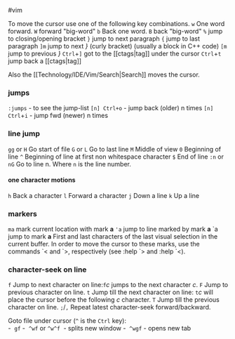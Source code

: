 #vim 

To move the cursor use one of the following key combinations.
`w` One word forward. `W` forward "big-word"
`b` Back one word. `B` back "big-word"
`%` jump to closing/opening bracket
`}` jump to next paragraph
`{` jump to last paragraph
`]m` jump to next *}*  (curly bracket) (usually a block in C++ code)
`[m` jump to previous *}*
`Ctrl`+`]` got to the [[ctags|tag]] under the cursor
`Ctrl`+`t` jump back a [[ctags|tag]]

Also the [[Technology/IDE/Vim/Search|Search]] moves the cursor.
### jumps
`:jumps` - to see the jump-list
`[n] Ctrl+o` - jump back (older) n times
`[n] Ctrl`+`i` - jump fwd (newer) n times
### line jump
`gg` or `H` Go start of file
`G` or `L` Go to last line
`M` Middle of view
`0` Beginning of line
`^` Beginning of line at first non whitespace character
`$` End of line
`:n` or `nG` Go to line n. Where `n` is the line number.
#### one character motions
`h` Back a character
`l` Forward a character
`j` Down a line
`k` Up a line
### markers
`ma` mark current location with mark **a**
`'a` jump to line marked by mark **a**
\`a jump to mark **a**
First and last characters of the last visual selection in the current buffer. In order to move the cursor to these marks, use the commands \`< and \`>, respectively (see :help \`> and :help \`<).
### character-seek on line
`f` Jump to next character on line:`f`*c* jumps to the next character *c*.
`F` Jump to previous character on line.
`t` Jump till the next character on line: `t`*c* will place the cursor before the following *c* character.
`T` Jump till the previous character on line.
 `;`/`,` Repeat latest character-seek forward/backward.

Goto file under cursor (`^` is the `Ctrl` key):  
-  `gf`
-  `^wf` or `^w^f`  - splits new window
-  `^wgf` - opens new tab
